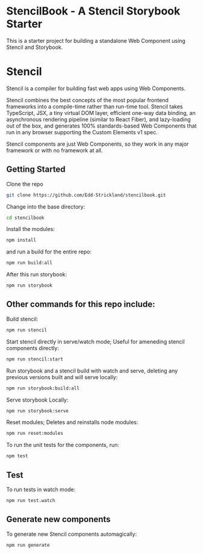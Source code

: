 # StencilBook - A Stencil Storybook Starter

This is a starter project for building a standalone Web Component using Stencil and Storybook.

# Stencil

Stencil is a compiler for building fast web apps using Web Components.

Stencil combines the best concepts of the most popular frontend frameworks into a compile-time rather than run-time tool.  Stencil takes TypeScript, JSX, a tiny virtual DOM layer, efficient one-way data binding, an asynchronous rendering pipeline (similar to React Fiber), and lazy-loading out of the box, and generates 100% standards-based Web Components that run in any browser supporting the Custom Elements v1 spec.

Stencil components are just Web Components, so they work in any major framework or with no framework at all.

## Getting Started

Clone the repo

```bash
git clone https://github.com/Edd-Strickland/stencilbook.git
```

Change into the base directory:

```bash
cd stencilbook
```

Install the modules:

```bash
npm install
```

and run a build for the entire repo:

```bash
npm run build:all
```

After this run storybook:

```bash
npm run storybook
```

## Other commands for this repo include:

Build stencil:

```bash
npm run stencil
```

Start stencil directly in serve/watch mode; Useful for ameneding stencil components directly:

```bash
npm run stencil:start
```

Run storybook and a stencil build with watch and serve, deleting any previous versions built and will serve locally:

```bash
npm run storybook:build:all
```

Serve storybook Locally:

```bash
npm run storybook:serve
```

Reset modules; Deletes and reinstalls node modules:

```bash
npm run reset:modules
```

To run the unit tests for the components, run:

```bash
npm test
```

## Test

To run tests in watch mode:

```bash
npm run test.watch
```

## Generate new components

To generate new Stencil components automagically:

```bash
npm run generate
```
